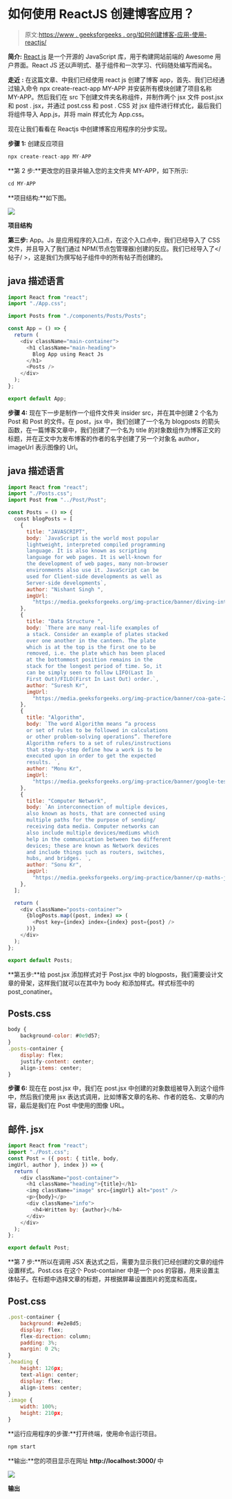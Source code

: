 # 如何使用 ReactJS 创建博客应用？

> 原文:[https://www . geeksforgeeks . org/如何创建博客-应用-使用-reactjs/](https://www.geeksforgeeks.org/how-to-create-a-blog-app-using-reactjs/)

**简介:** [React js](https://www.geeksforgeeks.org/react-js-introduction-working/) 是一个开源的 JavaScript 库，用于构建网站前端的 Awesome 用户界面。React JS 还以声明式、基于组件和一次学习、代码随处编写而闻名。

**走近** **:** 在这篇文章、中我们已经使用 react js 创建了博客 app，首先、我们已经通过输入命令 npx create-react-app MY-APP 并安装所有模块创建了项目名称 MY-APP。然后我们在 src 下创建文件夹名称组件，并制作两个 jsx 文件 post.jsx 和 post . jsx，并通过 post.css 和 post . CSS 对 jsx 组件进行样式化，最后我们将组件导入 App.js，并将 main 样式化为 App.css。

现在让我们看看在 Reactjs 中创建博客应用程序的分步实现。

**步骤 1:** 创建反应项目

```jsx
npx create-react-app MY-APP
```

**第 2 步:**更改您的目录并输入您的主文件夹 MY-APP，如下所示:

```jsx
cd MY-APP
```

**项目结构:**如下图。

![](img/b1bea2f326518294bc9baaa785d61d4d.png)

**项目结构**

**第三步:** App。Js 是应用程序的入口点，在这个入口点中，我们已经导入了 CSS 文件，并且导入了我们通过 NPM(节点包管理器)创建的反应。我们已经导入了</帖子/ >，这是我们为撰写帖子组件中的所有帖子而创建的。

## java 描述语言

```jsx
import React from "react";
import "./App.css";

import Posts from "./components/Posts/Posts";

const App = () => {
  return (
    <div className="main-container">
      <h1 className="main-heading">
        Blog App using React Js 
      </h1>
      <Posts />
    </div>
  );
};

export default App;
```

**步骤 4:** 现在下一步是制作一个组件文件夹 insider src，并在其中创建 2 个名为 Post 和 Post 的文件。在 post，jsx 中，我们创建了一个名为 blogposts 的箭头函数，在一篇博客文章中，我们创建了一个名为 title 的对象数组作为博客正文的标题，并在正文中为发布博客的作者的名字创建了另一个对象名 author，imageUrl 表示图像的 Url。

## java 描述语言

```jsx
import React from "react";
import "./Posts.css";
import Post from "../Post/Post";

const Posts = () => {
  const blogPosts = [
    {
      title: "JAVASCRIPT",
      body: `JavaScript is the world most popular 
      lightweight, interpreted compiled programming 
      language. It is also known as scripting 
      language for web pages. It is well-known for 
      the development of web pages, many non-browser 
      environments also use it. JavaScript can be 
      used for Client-side developments as well as 
      Server-side developments`,
      author: "Nishant Singh ",
      imgUrl:
        "https://media.geeksforgeeks.org/img-practice/banner/diving-into-excel-thumbnail.png",
    },
    {
      title: "Data Structure ",
      body: `There are many real-life examples of 
      a stack. Consider an example of plates stacked 
      over one another in the canteen. The plate 
      which is at the top is the first one to be 
      removed, i.e. the plate which has been placed 
      at the bottommost position remains in the 
      stack for the longest period of time. So, it 
      can be simply seen to follow LIFO(Last In 
      First Out)/FILO(First In Last Out) order.`,
      author: "Suresh Kr",
      imgUrl:
        "https://media.geeksforgeeks.org/img-practice/banner/coa-gate-2022-thumbnail.png",
    },
    {
      title: "Algorithm",
      body: `The word Algorithm means “a process 
      or set of rules to be followed in calculations 
      or other problem-solving operations”. Therefore 
      Algorithm refers to a set of rules/instructions 
      that step-by-step define how a work is to be 
      executed upon in order to get the expected 
      results. `,
      author: "Monu Kr",
      imgUrl:
        "https://media.geeksforgeeks.org/img-practice/banner/google-test-series-thumbnail.png",
    },
    {
      title: "Computer Network",
      body: `An interconnection of multiple devices, 
      also known as hosts, that are connected using 
      multiple paths for the purpose of sending/
      receiving data media. Computer networks can 
      also include multiple devices/mediums which 
      help in the communication between two different 
      devices; these are known as Network devices
      and include things such as routers, switches,
      hubs, and bridges. `, 
      author: "Sonu Kr",
      imgUrl:
        "https://media.geeksforgeeks.org/img-practice/banner/cp-maths-java-thumbnail.png",
    },
  ];

  return (
    <div className="posts-container">
      {blogPosts.map((post, index) => (
        <Post key={index} index={index} post={post} />
      ))}
    </div>
  );
};

export default Posts;
```

**第五步:**给 post.jsx 添加样式对于 Post.jsx 中的 blogposts，我们需要设计文章的骨架，这样我们就可以在其中为 body 和添加样式。样式标签中的 post_conatiner。

## Posts.css

```jsx
body {
    background-color: #0e9d57;
}
.posts-container {
    display: flex;
    justify-content: center;
    align-items: center;
}
```

**步骤 6:** 现在在 post.jsx 中，我们在 post.jsx 中创建的对象数组被导入到这个组件中，然后我们使用 jsx 表达式调用，比如博客文章的名称、作者的姓名、文章的内容，最后是我们在 Post 中使用的图像 URL。

## 邮件. jsx

```jsx
import React from "react";
import "./Post.css";
const Post = ({ post: { title, body,
imgUrl, author }, index }) => {
  return (  
    <div className="post-container">
      <h1 className="heading">{title}</h1>
      <img className="image" src={imgUrl} alt="post" />
      <p>{body}</p>
      <div className="info">      
        <h4>Written by: {author}</h4>
      </div>
    </div>
  );
};

export default Post;
```

**第 7 步:**所以在调用 JSX 表达式之后，需要为显示我们已经创建的文章的组件设置样式。Post.css 在这个 Post-container 中是一个 pos 的容器，用来设置主体帖子。在标题中选择文章的标题，并根据屏幕设置图片的宽度和高度。

## Post.css

```jsx
.post-container {
    background: #e2e8d5;
    display: flex;
    flex-direction: column;
    padding: 3%;
    margin: 0 2%;
}
.heading {
    height: 126px;
    text-align: center;
    display: flex;
    align-items: center;
}
.image {
    width: 100%;
    height: 210px;
}
```

**运行应用程序的步骤:**打开终端，使用命令运行项目。

```jsx
npm start
```

**输出:**您的项目显示在网址 **http://localhost:3000/** 中

![](img/1d0023d959ffa1c16318ca20da6f3515.png)

**输出**